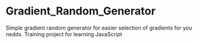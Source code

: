 # Gradient_Random_Generator
Simple gradient random generator for easier selection of gradients for you nedds. Training project for learning JavaScript
